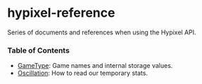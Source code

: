 # hypixel-reference
Series of documents and references when using the Hypixel API.

### Table of Contents
* [GameType](GameType.md): Game names and internal storage values.
* [Oscillation](Oscillation.md): How to read our temporary stats.
